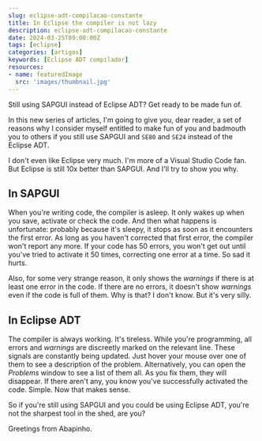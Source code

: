 ```yaml
---
slug: eclipse-adt-compilacao-constante
title: In Eclipse the compiler is not lazy
description: eclipse-adt-compilacao-constante
date: 2024-03-25T09:00:00Z
tags: [eclipse]
categories: [artigos]
keywords: [Eclipse ADT compilador]
resources:
- name: featuredImage
  src: 'images/thumbnail.jpg'
---
```


Still using SAPGUI instead of Eclipse ADT? Get ready to be made fun of.

<!--more-->

In this new series of articles, I'm going to give you, dear reader, a set of reasons why I consider myself entitled to make fun of you and badmouth you to others if you still use SAPGUI and `SE80` and `SE24` instead of the Eclipse ADT.

I don't even like Eclipse very much. I'm more of a Visual Studio Code fan. But Eclipse is still 10x better than SAPGUI. And I'll try to show you why.

## In SAPGUI

When you're writing code, the compiler is asleep. It only wakes up when you save, activate or check the code. And then what happens is unfortunate: probably because it's sleepy, it stops as soon as it encounters the first error. As long as you haven't corrected that first error, the compiler won't report any more. If your code has 50 errors, you won't get out until you've tried to activate it 50 times, correcting one error at a time. So sad it hurts.

Also, for some very strange reason, it only shows the _warnings_ if there is at least one error in the code. If there are no errors, it doesn't show _warnings_ even if the code is full of them. Why is that? I don't know. But it's very silly.

## In Eclipse ADT

The compiler is always working. It's tireless. While you're programming, all errors and _warnings_ are discreetly marked on the relevant line. These signals are constantly being updated. Just hover your mouse over one of them to see a description of the problem. Alternatively, you can open the _Problems_ window to see a list of them all. As you fix them, they will disappear. If there aren't any, you know you've successfully activated the code. Simple. Now that makes sense.

So if you're still using SAPGUI and you could be using Eclipse ADT, you're not the sharpest tool in the shed, are you?

Greetings from Abapinho.
